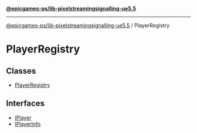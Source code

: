 [**@epicgames-ps/lib-pixelstreamingsignalling-ue5.5**](../README.md)

***

[@epicgames-ps/lib-pixelstreamingsignalling-ue5.5](../README.md) / PlayerRegistry

# PlayerRegistry

## Classes

- [PlayerRegistry](classes/PlayerRegistry.md)

## Interfaces

- [IPlayer](interfaces/IPlayer.md)
- [IPlayerInfo](interfaces/IPlayerInfo.md)
